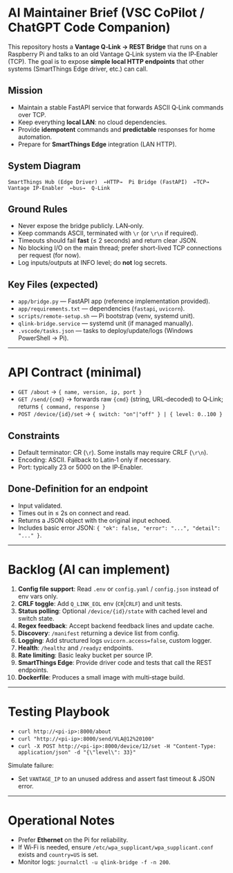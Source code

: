 # AI Maintainer Brief (VSC CoPilot / ChatGPT Code Companion)
This repository hosts a **Vantage Q‑Link → REST Bridge** that runs on a Raspberry Pi and talks to an old Vantage Q‑Link system via the IP‑Enabler (TCP). The goal is to expose **simple local HTTP endpoints** that other systems (SmartThings Edge driver, etc.) can call.

## Mission
- Maintain a stable FastAPI service that forwards ASCII Q‑Link commands over TCP.
- Keep everything **local LAN**: no cloud dependencies.
- Provide **idempotent** commands and **predictable** responses for home automation.
- Prepare for **SmartThings Edge** integration (LAN HTTP).

## System Diagram
```
SmartThings Hub (Edge Driver)  ←HTTP→  Pi Bridge (FastAPI)  ←TCP→  Vantage IP‑Enabler  ←bus→  Q‑Link
```

## Ground Rules
- Never expose the bridge publicly. LAN‑only.
- Keep commands ASCII, terminated with `\r` (or `\r\n` if required).
- Timeouts should fail **fast** (≤ 2 seconds) and return clear JSON.
- No blocking I/O on the main thread; prefer short-lived TCP connections per request (for now).
- Log inputs/outputs at INFO level; do **not** log secrets.

## Key Files (expected)
- `app/bridge.py` — FastAPI app (reference implementation provided).
- `app/requirements.txt` — dependencies (`fastapi`, `uvicorn`).
- `scripts/remote-setup.sh` — Pi bootstrap (venv, systemd unit).
- `qlink-bridge.service` — systemd unit (if managed manually).
- `.vscode/tasks.json` — tasks to deploy/update/logs (Windows PowerShell → Pi).

---

# API Contract (minimal)
- `GET /about` → `{ name, version, ip, port }`
- `GET /send/{cmd}` → forwards raw `{cmd}` (string, URL‑decoded) to Q‑Link; returns `{ command, response }`
- `POST /device/{id}/set` → `{ switch: "on"|"off" } | { level: 0..100 }`

## Constraints
- Default terminator: CR (`\r`). Some installs may require CRLF (`\r\n`).
- Encoding: ASCII. Fallback to Latin‑1 only if necessary.
- Port: typically 23 or 5000 on the IP‑Enabler.

## Done‑Definition for an endpoint
- Input validated.
- Times out in ≤ 2s on connect and read.
- Returns a JSON object with the original input echoed.
- Includes basic error JSON: `{ "ok": false, "error": "...", "detail": "..." }`.

---

# Backlog (AI can implement)
1. **Config file support**: Read `.env` or `config.yaml` / `config.json` instead of env vars only.
2. **CRLF toggle**: Add `Q_LINK_EOL` env (`CR`|`CRLF`) and unit tests.
3. **Status polling**: Optional `/device/{id}/state` with cached level and switch state.
4. **Regex feedback**: Accept backend feedback lines and update cache.
5. **Discovery**: `/manifest` returning a device list from config.
6. **Logging**: Add structured logs `uvicorn.access=false`, custom logger.
7. **Health**: `/healthz` and `/readyz` endpoints.
8. **Rate limiting**: Basic leaky bucket per source IP.
9. **SmartThings Edge**: Provide driver code and tests that call the REST endpoints.
10. **Dockerfile**: Produces a small image with multi‑stage build.

---

# Testing Playbook
- `curl http://<pi-ip>:8000/about`
- `curl "http://<pi-ip>:8000/send/VLA@12%20100"`
- `curl -X POST http://<pi-ip>:8000/device/12/set -H "Content-Type: application/json" -d "{\"level\": 33}"`

Simulate failure:
- Set `VANTAGE_IP` to an unused address and assert fast timeout & JSON error.

---

# Operational Notes
- Prefer **Ethernet** on the Pi for reliability.
- If Wi‑Fi is needed, ensure `/etc/wpa_supplicant/wpa_supplicant.conf` exists and `country=US` is set.
- Monitor logs: `journalctl -u qlink-bridge -f -n 200`.
